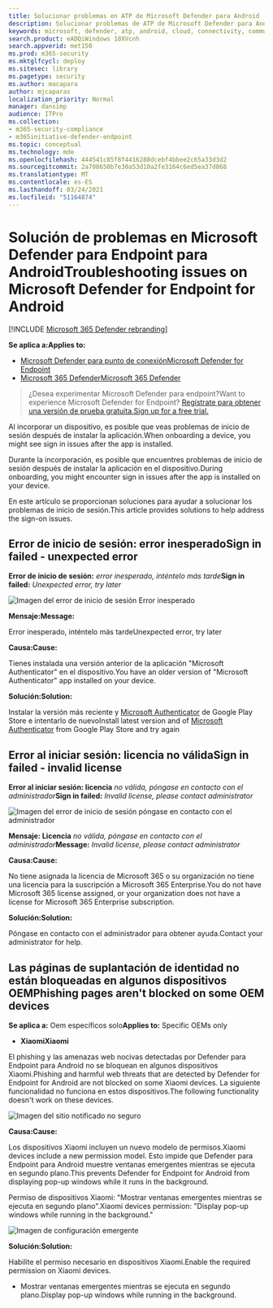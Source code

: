 ```yaml
---
title: Solucionar problemas en ATP de Microsoft Defender para Android
description: Solucionar problemas de ATP de Microsoft Defender para Android
keywords: microsoft, defender, atp, android, cloud, connectivity, communication
search.product: eADQiWindows 10XVcnh
search.appverid: met150
ms.prod: m365-security
ms.mktglfcycl: deploy
ms.sitesec: library
ms.pagetype: security
ms.author: macapara
author: mjcaparas
localization_priority: Normal
manager: dansimp
audience: ITPro
ms.collection:
- m365-security-compliance
- m365initiative-defender-endpoint
ms.topic: conceptual
ms.technology: mde
ms.openlocfilehash: 444541c85f8f4416288dcebf4bbee2c65a33d3d2
ms.sourcegitcommit: 2a708650b7e30a53d10a2fe3164c6ed5ea37d868
ms.translationtype: MT
ms.contentlocale: es-ES
ms.lasthandoff: 03/24/2021
ms.locfileid: "51164874"
---
```

# <a name="troubleshooting-issues-on-microsoft-defender-for-endpoint-for-android"></a><span data-ttu-id="7b3c4-104">Solución de problemas en Microsoft Defender para Endpoint para Android</span><span class="sxs-lookup"><span data-stu-id="7b3c4-104">Troubleshooting issues on Microsoft Defender for Endpoint for Android</span></span>

[!INCLUDE [Microsoft 365 Defender rebranding](../../includes/microsoft-defender.md)]

<span data-ttu-id="7b3c4-105">**Se aplica a:**</span><span class="sxs-lookup"><span data-stu-id="7b3c4-105">**Applies to:**</span></span>
- [<span data-ttu-id="7b3c4-106">Microsoft Defender para punto de conexión</span><span class="sxs-lookup"><span data-stu-id="7b3c4-106">Microsoft Defender for Endpoint</span></span>](https://go.microsoft.com/fwlink/p/?linkid=2154037)
- [<span data-ttu-id="7b3c4-107">Microsoft 365 Defender</span><span class="sxs-lookup"><span data-stu-id="7b3c4-107">Microsoft 365 Defender</span></span>](https://go.microsoft.com/fwlink/?linkid=2118804)

> <span data-ttu-id="7b3c4-108">¿Desea experimentar Microsoft Defender para endpoint?</span><span class="sxs-lookup"><span data-stu-id="7b3c4-108">Want to experience Microsoft Defender for Endpoint?</span></span> [<span data-ttu-id="7b3c4-109">Regístrate para obtener una versión de prueba gratuita.</span><span class="sxs-lookup"><span data-stu-id="7b3c4-109">Sign up for a free trial.</span></span>](https://www.microsoft.com/microsoft-365/windows/microsoft-defender-atp?ocid=docs-wdatp-exposedapis-abovefoldlink) 

<span data-ttu-id="7b3c4-110">Al incorporar un dispositivo, es posible que veas problemas de inicio de sesión después de instalar la aplicación.</span><span class="sxs-lookup"><span data-stu-id="7b3c4-110">When onboarding a device, you might see sign in issues after the app is installed.</span></span>

<span data-ttu-id="7b3c4-111">Durante la incorporación, es posible que encuentres problemas de inicio de sesión después de instalar la aplicación en el dispositivo.</span><span class="sxs-lookup"><span data-stu-id="7b3c4-111">During onboarding, you might encounter sign in issues after the app is installed on your device.</span></span>

<span data-ttu-id="7b3c4-112">En este artículo se proporcionan soluciones para ayudar a solucionar los problemas de inicio de sesión.</span><span class="sxs-lookup"><span data-stu-id="7b3c4-112">This article provides solutions to help address the sign-on issues.</span></span>  

## <a name="sign-in-failed---unexpected-error"></a><span data-ttu-id="7b3c4-113">Error de inicio de sesión: error inesperado</span><span class="sxs-lookup"><span data-stu-id="7b3c4-113">Sign in failed - unexpected error</span></span>
<span data-ttu-id="7b3c4-114">**Error de inicio de sesión:** *error inesperado, inténtelo más tarde*</span><span class="sxs-lookup"><span data-stu-id="7b3c4-114">**Sign in failed:** *Unexpected error, try later*</span></span>

![Imagen del error de inicio de sesión Error inesperado](images/f9c3bad127d636c1f150d79814f35d4c.png)

<span data-ttu-id="7b3c4-116">**Mensaje:**</span><span class="sxs-lookup"><span data-stu-id="7b3c4-116">**Message:**</span></span>

<span data-ttu-id="7b3c4-117">Error inesperado, inténtelo más tarde</span><span class="sxs-lookup"><span data-stu-id="7b3c4-117">Unexpected error, try later</span></span>

<span data-ttu-id="7b3c4-118">**Causa:**</span><span class="sxs-lookup"><span data-stu-id="7b3c4-118">**Cause:**</span></span>

<span data-ttu-id="7b3c4-119">Tienes instalada una versión anterior de la aplicación "Microsoft Authenticator" en el dispositivo.</span><span class="sxs-lookup"><span data-stu-id="7b3c4-119">You have an older version of "Microsoft Authenticator" app installed on your device.</span></span>

<span data-ttu-id="7b3c4-120">**Solución:**</span><span class="sxs-lookup"><span data-stu-id="7b3c4-120">**Solution:**</span></span>

<span data-ttu-id="7b3c4-121">Instalar la versión más reciente y [Microsoft Authenticator](https://play.google.com/store/apps/details?androidid=com.azure.authenticator) de Google Play Store e intentarlo de nuevo</span><span class="sxs-lookup"><span data-stu-id="7b3c4-121">Install latest version and of [Microsoft Authenticator](https://play.google.com/store/apps/details?androidid=com.azure.authenticator) from Google Play Store and try again</span></span>

## <a name="sign-in-failed---invalid-license"></a><span data-ttu-id="7b3c4-122">Error al iniciar sesión: licencia no válida</span><span class="sxs-lookup"><span data-stu-id="7b3c4-122">Sign in failed - invalid license</span></span>

<span data-ttu-id="7b3c4-123">**Error al iniciar sesión: licencia** *no válida, póngase en contacto con el administrador*</span><span class="sxs-lookup"><span data-stu-id="7b3c4-123">**Sign in failed:** *Invalid license, please contact administrator*</span></span>

![Imagen del error de inicio de sesión póngase en contacto con el administrador](images/920e433f440fa1d3d298e6a2a43d4811.png)

<span data-ttu-id="7b3c4-125">**Mensaje: Licencia** *no válida, póngase en contacto con el administrador*</span><span class="sxs-lookup"><span data-stu-id="7b3c4-125">**Message:** *Invalid license, please contact administrator*</span></span>

<span data-ttu-id="7b3c4-126">**Causa:**</span><span class="sxs-lookup"><span data-stu-id="7b3c4-126">**Cause:**</span></span>

<span data-ttu-id="7b3c4-127">No tiene asignada la licencia de Microsoft 365 o su organización no tiene una licencia para la suscripción a Microsoft 365 Enterprise.</span><span class="sxs-lookup"><span data-stu-id="7b3c4-127">You do not have Microsoft 365 license assigned, or your organization does not have a license for Microsoft 365 Enterprise subscription.</span></span>

<span data-ttu-id="7b3c4-128">**Solución:**</span><span class="sxs-lookup"><span data-stu-id="7b3c4-128">**Solution:**</span></span>

<span data-ttu-id="7b3c4-129">Póngase en contacto con el administrador para obtener ayuda.</span><span class="sxs-lookup"><span data-stu-id="7b3c4-129">Contact your administrator for help.</span></span>

## <a name="phishing-pages-arent-blocked-on-some-oem-devices"></a><span data-ttu-id="7b3c4-130">Las páginas de suplantación de identidad no están bloqueadas en algunos dispositivos OEM</span><span class="sxs-lookup"><span data-stu-id="7b3c4-130">Phishing pages aren't blocked on some OEM devices</span></span>

<span data-ttu-id="7b3c4-131">**Se aplica a:** Oem específicos solo</span><span class="sxs-lookup"><span data-stu-id="7b3c4-131">**Applies to:** Specific OEMs only</span></span>

-   <span data-ttu-id="7b3c4-132">**Xiaomi**</span><span class="sxs-lookup"><span data-stu-id="7b3c4-132">**Xiaomi**</span></span>

<span data-ttu-id="7b3c4-133">El phishing y las amenazas web nocivas detectadas por Defender para Endpoint para Android no se bloquean en algunos dispositivos Xiaomi.</span><span class="sxs-lookup"><span data-stu-id="7b3c4-133">Phishing and harmful web threats that are detected by Defender for Endpoint for Android are not blocked on some Xiaomi devices.</span></span> <span data-ttu-id="7b3c4-134">La siguiente funcionalidad no funciona en estos dispositivos.</span><span class="sxs-lookup"><span data-stu-id="7b3c4-134">The following functionality doesn't work on these devices.</span></span>

![Imagen del sitio notificado no seguro](images/0c04975c74746a5cdb085e1d9386e713.png)


<span data-ttu-id="7b3c4-136">**Causa:**</span><span class="sxs-lookup"><span data-stu-id="7b3c4-136">**Cause:**</span></span>

<span data-ttu-id="7b3c4-137">Los dispositivos Xiaomi incluyen un nuevo modelo de permisos.</span><span class="sxs-lookup"><span data-stu-id="7b3c4-137">Xiaomi devices include a new permission model.</span></span> <span data-ttu-id="7b3c4-138">Esto impide que Defender para Endpoint para Android muestre ventanas emergentes mientras se ejecuta en segundo plano.</span><span class="sxs-lookup"><span data-stu-id="7b3c4-138">This prevents Defender for Endpoint for Android from displaying pop-up windows while it runs in the background.</span></span>

<span data-ttu-id="7b3c4-139">Permiso de dispositivos Xiaomi: "Mostrar ventanas emergentes mientras se ejecuta en segundo plano".</span><span class="sxs-lookup"><span data-stu-id="7b3c4-139">Xiaomi devices permission: "Display pop-up windows while running in the background."</span></span>

![Imagen de configuración emergente](images/6e48e7b29daf50afddcc6c8c7d59fd64.png)

<span data-ttu-id="7b3c4-141">**Solución:**</span><span class="sxs-lookup"><span data-stu-id="7b3c4-141">**Solution:**</span></span>

<span data-ttu-id="7b3c4-142">Habilite el permiso necesario en dispositivos Xiaomi.</span><span class="sxs-lookup"><span data-stu-id="7b3c4-142">Enable the required permission on Xiaomi devices.</span></span>

- <span data-ttu-id="7b3c4-143">Mostrar ventanas emergentes mientras se ejecuta en segundo plano.</span><span class="sxs-lookup"><span data-stu-id="7b3c4-143">Display pop-up windows while running in the background.</span></span>
